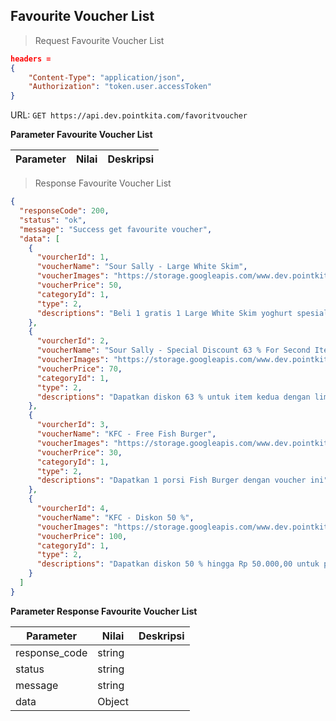 ## Favourite Voucher List

> Request Favourite Voucher List

```json
headers = 
{
    "Content-Type": "application/json",
    "Authorization": "token.user.accessToken"
}
```

URL: `GET https://api.dev.pointkita.com/favoritvoucher`

**Parameter Favourite Voucher List**

Parameter | Nilai | Deskripsi
----------|-------|-----------

> Response Favourite Voucher List

```json
{
  "responseCode": 200,
  "status": "ok",
  "message": "Success get favourite voucher",
  "data": [
    {
      "vourcherId": 1,
      "voucherName": "Sour Sally - Large White Skim",
      "voucherImages": "https://storage.googleapis.com/www.dev.pointkita.com/voucher/sour-sally.jpg",
      "voucherPrice": 50,
      "categoryId": 1,
      "type": 2,
      "descriptions": "Beli 1 gratis 1 Large White Skim yoghurt spesial dari Sour Sally"
    },
    {
      "vourcherId": 2,
      "voucherName": "Sour Sally - Special Discount 63 % For Second Item",
      "voucherImages": "https://storage.googleapis.com/www.dev.pointkita.com/voucher/sour-sally.jpg",
      "voucherPrice": 70,
      "categoryId": 1,
      "type": 2,
      "descriptions": "Dapatkan diskon 63 % untuk item kedua dengan limit Rp 30.000,00"
    },
    {
      "vourcherId": 3,
      "voucherName": "KFC - Free Fish Burger",
      "voucherImages": "https://storage.googleapis.com/www.dev.pointkita.com/voucher/kfc.jpg",
      "voucherPrice": 30,
      "categoryId": 1,
      "type": 2,
      "descriptions": "Dapatkan 1 porsi Fish Burger dengan voucher ini"
    },
    {
      "vourcherId": 4,
      "voucherName": "KFC - Diskon 50 %",
      "voucherImages": "https://storage.googleapis.com/www.dev.pointkita.com/voucher/kfc.jpg",
      "voucherPrice": 100,
      "categoryId": 1,
      "type": 2,
      "descriptions": "Dapatkan diskon 50 % hingga Rp 50.000,00 untuk pembelian apapun"
    }
  ]
}
```

**Parameter Response Favourite Voucher List**

Parameter | Nilai | Deskripsi
----------|-------|-----------
response_code| string |
status| string |
message| string | 
data| Object | 
